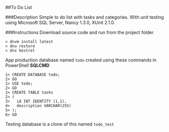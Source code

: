 ##To Do List

###Description
Simple to do list with tasks and categories. With unit testing using Microsoft SQL Server, Nancy 1.3.0, XUnit 2.1.0.

###Instructions
Download source code and run from the project folder

```
> dnvm install latest
> dnu restore
> dnx kestrel
```

App production database named `todo` created using these commands in PowerShell **SQLCMD**

```
1> CREATE DATABASE todo;
2> GO
1> USE todo;
2> GO
1> CREATE TABLE tasks
2> (
3>   id INT IDENTITY (1,1),
4>   description VARCHAR(255)
5> );
6> GO
```

Testing database is a clone of this named `todo_test`
